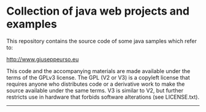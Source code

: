 # Collection of java web projects and examples

This repository contains the source code of some java samples which refer to:

http://www.giuseppeurso.eu

This code and the accompanying materials are made available under the
terms of the GPLv3 license. The GPL (V2 or V3) is a copyleft license that
requires anyone who distributes code or a derivative work to make the
source available under the same terms. V3 is similar to V2, but further
restricts use in hardware that forbids software alterations (see LICENSE.txt).

---

